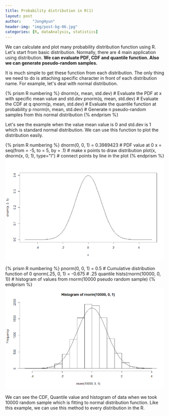 ```yaml
---
title: Probability distribution in R(1)
layout: post
author:     "JongHyun"
header-img: "img/post-bg-06.jpg"
categories: [R, dataAnalysis, statistics]
---
```

<p>
	We can calculate and plot many probability distribution function using R. Let's start from basic distribution. Normally, there are 4 main application using distribution. <b>We can evaluate PDF, CDF and quantile function. Also we can generate pseudo-random samples.</b> 
</p>
<p>
	It is much simple to get these function from each distribution. The only thing we need to do is attaching specific character in front of each distribution name. For example, let's deal with normal distribution.
	
</p>
{% prism R numbering %}
dnorm(x, mean, std.dev) # Evaluate the PDF at x with specific mean value and std.dev
pnorm(q, mean, std.dev) # Evaluate the CDF at q
qnorm(p, mean, std.dev) # Evaluate the quantile function at probability p
rnorm(n, mean, std.dev) # Generate n pseudo-random samples from this normal distribution
{% endprism %}

<p>
	Let's see the example when the value mean value is 0 and std.dev is 1 which is standard normal distribution. We can use this function to plot the distribution easily.
</p>
{% prism R numbering %}
dnorm(0, 0, 1) = 0.3989423 # PDF value at 0
x = seq(from = -5, to = 5, by = .1) # make x points to draw distribution
plot(x, dnorm(x, 0, 1), type="l") # connect points by line in the plot
{% endprism %}

<img src="/img/R_PDF/dnorm.png" alt="">

{% prism R numbering %}
pnorm(0, 0, 1) = 0.5 # Cumulative distribution function of 0
qnorm(.25, 0, 1) = -0.675 # .25 quantile 
hists(rnorm(10000, 0, 1)) # histogram of values from rnorm(10000 pseudo random sample)
{% endprism %}
<img src="/img/R_PDF/rnorm_10000.png" alt="">
<p>
	We can see the CDF, Quantile value and histogram of data when we took 10000 random sample which is fitting to normal distribution function. Like this example, we can use this method to every distribution in the R.
</p>